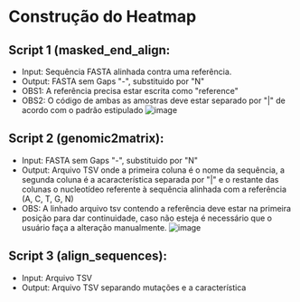 # Construção do Heatmap

## Script 1 (masked_end_align:
- Input: Sequência FASTA alinhada contra uma referência.
- Output: FASTA sem Gaps "-", substituido por "N"
- OBS1: A referência precisa estar escrita como "reference"
- OBS2: O código de ambas as amostras deve estar separado por "|" de acordo com o padrão estipulado
![image](https://github.com/ACMElab-Fioce/heatmap/assets/98467661/9eb2e5f2-5a17-425b-9537-9b9a0ccd0b25)


## Script 2 (genomic2matrix):
- Input: FASTA sem Gaps "-", substituido por "N"
- Output: Arquivo TSV onde a primeira coluna é o nome da sequência, a segunda coluna é a acaracterística separada por "|"
e o restante das colunas o nucleotídeo referente à sequência alinhada com a referência (A, C, T, G, N)
- OBS: A linhado arquivo tsv contendo a referência deve estar na primeira posição para dar continuidade, caso não
esteja é necessário que o usuário faça a alteração manualmente.
![image](https://github.com/ACMElab-Fioce/heatmap/assets/98467661/120c5784-f2fc-4ede-bf00-eeb465a5a140)


## Script 3 (align_sequences):
- Input: Arquivo TSV
- Output: Arquivo TSV separando mutações e a característica
